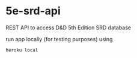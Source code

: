 # 5e-srd-api
REST API to access D&amp;D 5th Edition SRD database

run app locally (for testing purposes) using
```
heroku local
```
